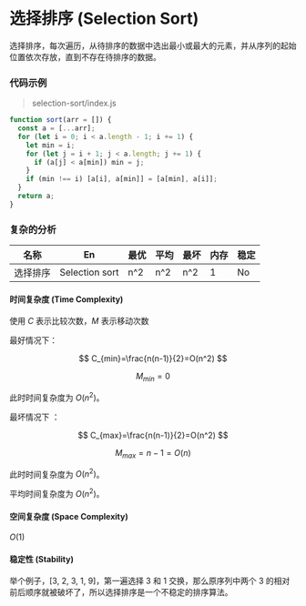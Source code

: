 # 选择排序 (Selection Sort)

选择排序，每次遍历，从待排序的数据中选出最小或最大的元素，并从序列的起始位置依次存放，直到不存在待排序的数据。





### 代码示例

> selection-sort/index.js

``` js
function sort(arr = []) {
  const a = [...arr];
  for (let i = 0; i < a.length - 1; i += 1) {
    let min = i;
    for (let j = i + 1; j < a.length; j += 1) {
      if (a[j] < a[min]) min = j;
    }
    if (min !== i) [a[i], a[min]] = [a[min], a[i]];
  }
  return a;
}
```



### 复杂的分析

| 名称     | En             | 最优 | 平均 | 最坏 | 内存 | 稳定 |
| -------- | -------------- | ---- | ---- | ---- | ---- | ---- |
| 选择排序 | Selection sort | n^2  | n^2  | n^2  | 1    | No   |



#### 时间复杂度 (Time Complexity)

使用 $C$ 表示比较次数，$M$ 表示移动次数

最好情况下：

$$
C_{min}=\frac{n(n-1)}{2}=O(n^2)
$$

$$
M_{min}=0
$$

此时时间复杂度为 $O(n^2)$。

最坏情况下 ：

$$
C_{max}=\frac{n(n-1)}{2}=O(n^2)
$$

$$
M_{max}=n-1=O(n)
$$

此时时间复杂度为 $O(n^2)$。

平均时间复杂度为 $O(n^2)$。

#### 空间复杂度 (Space Complexity)

$O(1)$

#### 稳定性 (Stability)

举个例子，[3, 2, 3, 1, 9]，第一遍选择 3 和 1 交换，那么原序列中两个 3 的相对前后顺序就被破坏了，所以选择排序是一个不稳定的排序算法。

